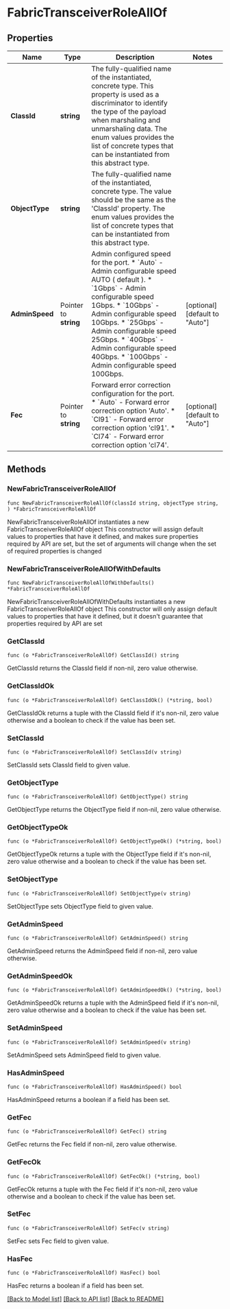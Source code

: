 # FabricTransceiverRoleAllOf

## Properties

Name | Type | Description | Notes
------------ | ------------- | ------------- | -------------
**ClassId** | **string** | The fully-qualified name of the instantiated, concrete type. This property is used as a discriminator to identify the type of the payload when marshaling and unmarshaling data. The enum values provides the list of concrete types that can be instantiated from this abstract type. | 
**ObjectType** | **string** | The fully-qualified name of the instantiated, concrete type. The value should be the same as the &#39;ClassId&#39; property. The enum values provides the list of concrete types that can be instantiated from this abstract type. | 
**AdminSpeed** | Pointer to **string** | Admin configured speed for the port. * &#x60;Auto&#x60; - Admin configurable speed AUTO ( default ). * &#x60;1Gbps&#x60; - Admin configurable speed 1Gbps. * &#x60;10Gbps&#x60; - Admin configurable speed 10Gbps. * &#x60;25Gbps&#x60; - Admin configurable speed 25Gbps. * &#x60;40Gbps&#x60; - Admin configurable speed 40Gbps. * &#x60;100Gbps&#x60; - Admin configurable speed 100Gbps. | [optional] [default to "Auto"]
**Fec** | Pointer to **string** | Forward error correction configuration for the port. * &#x60;Auto&#x60; - Forward error correction option &#39;Auto&#39;. * &#x60;Cl91&#x60; - Forward error correction option &#39;cl91&#39;. * &#x60;Cl74&#x60; - Forward error correction option &#39;cl74&#39;. | [optional] [default to "Auto"]

## Methods

### NewFabricTransceiverRoleAllOf

`func NewFabricTransceiverRoleAllOf(classId string, objectType string, ) *FabricTransceiverRoleAllOf`

NewFabricTransceiverRoleAllOf instantiates a new FabricTransceiverRoleAllOf object
This constructor will assign default values to properties that have it defined,
and makes sure properties required by API are set, but the set of arguments
will change when the set of required properties is changed

### NewFabricTransceiverRoleAllOfWithDefaults

`func NewFabricTransceiverRoleAllOfWithDefaults() *FabricTransceiverRoleAllOf`

NewFabricTransceiverRoleAllOfWithDefaults instantiates a new FabricTransceiverRoleAllOf object
This constructor will only assign default values to properties that have it defined,
but it doesn't guarantee that properties required by API are set

### GetClassId

`func (o *FabricTransceiverRoleAllOf) GetClassId() string`

GetClassId returns the ClassId field if non-nil, zero value otherwise.

### GetClassIdOk

`func (o *FabricTransceiverRoleAllOf) GetClassIdOk() (*string, bool)`

GetClassIdOk returns a tuple with the ClassId field if it's non-nil, zero value otherwise
and a boolean to check if the value has been set.

### SetClassId

`func (o *FabricTransceiverRoleAllOf) SetClassId(v string)`

SetClassId sets ClassId field to given value.


### GetObjectType

`func (o *FabricTransceiverRoleAllOf) GetObjectType() string`

GetObjectType returns the ObjectType field if non-nil, zero value otherwise.

### GetObjectTypeOk

`func (o *FabricTransceiverRoleAllOf) GetObjectTypeOk() (*string, bool)`

GetObjectTypeOk returns a tuple with the ObjectType field if it's non-nil, zero value otherwise
and a boolean to check if the value has been set.

### SetObjectType

`func (o *FabricTransceiverRoleAllOf) SetObjectType(v string)`

SetObjectType sets ObjectType field to given value.


### GetAdminSpeed

`func (o *FabricTransceiverRoleAllOf) GetAdminSpeed() string`

GetAdminSpeed returns the AdminSpeed field if non-nil, zero value otherwise.

### GetAdminSpeedOk

`func (o *FabricTransceiverRoleAllOf) GetAdminSpeedOk() (*string, bool)`

GetAdminSpeedOk returns a tuple with the AdminSpeed field if it's non-nil, zero value otherwise
and a boolean to check if the value has been set.

### SetAdminSpeed

`func (o *FabricTransceiverRoleAllOf) SetAdminSpeed(v string)`

SetAdminSpeed sets AdminSpeed field to given value.

### HasAdminSpeed

`func (o *FabricTransceiverRoleAllOf) HasAdminSpeed() bool`

HasAdminSpeed returns a boolean if a field has been set.

### GetFec

`func (o *FabricTransceiverRoleAllOf) GetFec() string`

GetFec returns the Fec field if non-nil, zero value otherwise.

### GetFecOk

`func (o *FabricTransceiverRoleAllOf) GetFecOk() (*string, bool)`

GetFecOk returns a tuple with the Fec field if it's non-nil, zero value otherwise
and a boolean to check if the value has been set.

### SetFec

`func (o *FabricTransceiverRoleAllOf) SetFec(v string)`

SetFec sets Fec field to given value.

### HasFec

`func (o *FabricTransceiverRoleAllOf) HasFec() bool`

HasFec returns a boolean if a field has been set.


[[Back to Model list]](../README.md#documentation-for-models) [[Back to API list]](../README.md#documentation-for-api-endpoints) [[Back to README]](../README.md)


